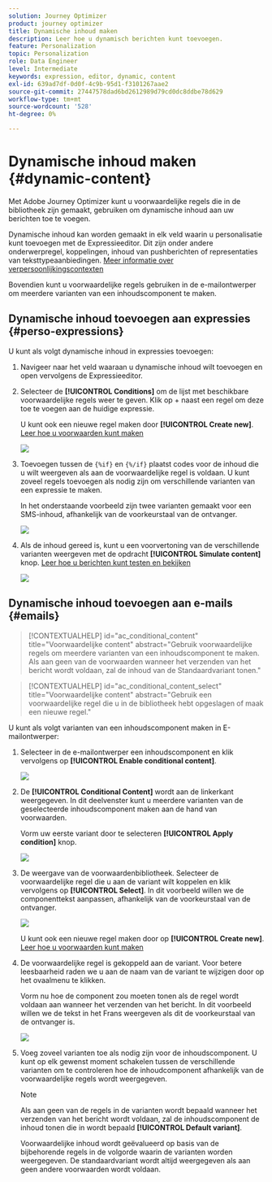 ```yaml
---
solution: Journey Optimizer
product: journey optimizer
title: Dynamische inhoud maken
description: Leer hoe u dynamisch berichten kunt toevoegen.
feature: Personalization
topic: Personalization
role: Data Engineer
level: Intermediate
keywords: expression, editor, dynamic, content
exl-id: 639ad7df-0d0f-4c9b-95d1-f3101267aae2
source-git-commit: 27447578dad6bd2612989d79cd0dc8ddbe78d629
workflow-type: tm+mt
source-wordcount: '528'
ht-degree: 0%

---
```


# Dynamische inhoud maken {#dynamic-content}

Met Adobe Journey Optimizer kunt u voorwaardelijke regels die in de bibliotheek zijn gemaakt, gebruiken om dynamische inhoud aan uw berichten toe te voegen.

Dynamische inhoud kan worden gemaakt in elk veld waarin u personalisatie kunt toevoegen met de Expressieeditor. Dit zijn onder andere onderwerpregel, koppelingen, inhoud van pushberichten of representaties van teksttypeaanbiedingen. [Meer informatie over verpersoonlijkingscontexten](personalization-contexts.md)

Bovendien kunt u voorwaardelijke regels gebruiken in de e-mailontwerper om meerdere varianten van een inhoudscomponent te maken.

## Dynamische inhoud toevoegen aan expressies {#perso-expressions}

U kunt als volgt dynamische inhoud in expressies toevoegen:

1. Navigeer naar het veld waaraan u dynamische inhoud wilt toevoegen en open vervolgens de Expressieeditor.

1. Selecteer de **[!UICONTROL Conditions]** om de lijst met beschikbare voorwaardelijke regels weer te geven. Klik op + naast een regel om deze toe te voegen aan de huidige expressie.

   U kunt ook een nieuwe regel maken door **[!UICONTROL Create new]**. [Leer hoe u voorwaarden kunt maken](create-conditions.md)

   ![](assets/conditions-expression.png)

1. Toevoegen tussen de `{%if}` en `{%/if}` plaatst codes voor de inhoud die u wilt weergeven als aan de voorwaardelijke regel is voldaan. U kunt zoveel regels toevoegen als nodig zijn om verschillende varianten van een expressie te maken.

   In het onderstaande voorbeeld zijn twee varianten gemaakt voor een SMS-inhoud, afhankelijk van de voorkeurstaal van de ontvanger.

   ![](assets/conditions-language-sample.png)

1. Als de inhoud gereed is, kunt u een voorvertoning van de verschillende varianten weergeven met de opdracht **[!UICONTROL Simulate content]** knop. [Leer hoe u berichten kunt testen en bekijken](../content-management/preview-test.md)

   ![](assets/conditions-preview.png)

## Dynamische inhoud toevoegen aan e-mails {#emails}

>[!CONTEXTUALHELP]
>id="ac_conditional_content"
>title="Voorwaardelijke content"
>abstract="Gebruik voorwaardelijke regels om meerdere varianten van een inhoudscomponent te maken. Als aan geen van de voorwaarden wanneer het verzenden van het bericht wordt voldaan, zal de inhoud van de Standaardvariant tonen."

>[!CONTEXTUALHELP]
>id="ac_conditional_content_select"
>title="Voorwaardelijke content"
>abstract="Gebruik een voorwaardelijke regel die u in de bibliotheek hebt opgeslagen of maak een nieuwe regel."

U kunt als volgt varianten van een inhoudscomponent maken in E-mailontwerper:

1. Selecteer in de e-mailontwerper een inhoudscomponent en klik vervolgens op **[!UICONTROL Enable conditional content]**.

   ![](assets/conditions-enable-conditional.png)

1. De **[!UICONTROL Conditional Content]** wordt aan de linkerkant weergegeven. In dit deelvenster kunt u meerdere varianten van de geselecteerde inhoudscomponent maken aan de hand van voorwaarden.

   Vorm uw eerste variant door te selecteren **[!UICONTROL Apply condition]** knop.

   ![](assets/conditions-apply.png)

1. De weergave van de voorwaardenbibliotheek. Selecteer de voorwaardelijke regel die u aan de variant wilt koppelen en klik vervolgens op **[!UICONTROL Select]**. In dit voorbeeld willen we de componenttekst aanpassen, afhankelijk van de voorkeurstaal van de ontvanger.

   ![](assets/conditions-select.png)

   U kunt ook een nieuwe regel maken door op **[!UICONTROL Create new]**. [Leer hoe u voorwaarden kunt maken](create-conditions.md)

1. De voorwaardelijke regel is gekoppeld aan de variant. Voor betere leesbaarheid raden we u aan de naam van de variant te wijzigen door op het ovaalmenu te klikken.

   Vorm nu hoe de component zou moeten tonen als de regel wordt voldaan aan wanneer het verzenden van het bericht. In dit voorbeeld willen we de tekst in het Frans weergeven als dit de voorkeurstaal van de ontvanger is.

   ![](assets/conditions-design.png)

1. Voeg zoveel varianten toe als nodig zijn voor de inhoudscomponent. U kunt op elk gewenst moment schakelen tussen de verschillende varianten om te controleren hoe de inhoudcomponent afhankelijk van de voorwaardelijke regels wordt weergegeven.

   >[!NOTE]
   >Als aan geen van de regels in de varianten wordt bepaald wanneer het verzenden van het bericht wordt voldaan, zal de inhoudscomponent de inhoud tonen die in wordt bepaald **[!UICONTROL Default variant]**.
   >
   >Voorwaardelijke inhoud wordt geëvalueerd op basis van de bijbehorende regels in de volgorde waarin de varianten worden weergegeven. De standaardvariant wordt altijd weergegeven als aan geen andere voorwaarden wordt voldaan.
